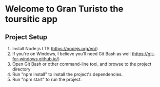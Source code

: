 # Welcome to Gran Turisto the toursitic app

## Project Setup
1. Install Node.js LTS (https://nodejs.org/en/)
2. If you're on Windows, I believe you'll need Git Bash as well (https://git-for-windows.github.io/)
3. Open Git Bash or other command-line tool, and browse to the project directory
4. Run "npm install" to install the project's dependencies.
5. Run "npm start" to run the project.
